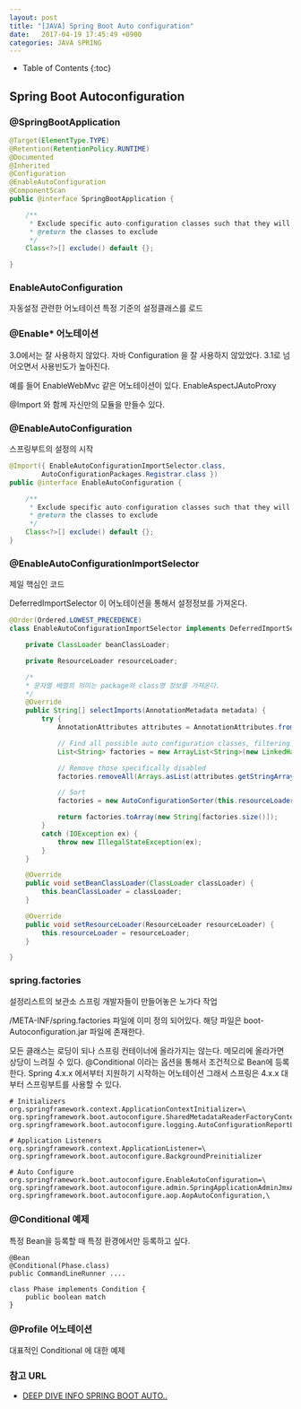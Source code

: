 ```yaml
---
layout: post
title: "[JAVA] Spring Boot Auto configuration"
date:   2017-04-19 17:45:49 +0900
categories: JAVA SPRING 
---
```


* Table of Contents
{:toc}

## Spring Boot Autoconfiguration

### @SpringBootApplication
~~~java
@Target(ElementType.TYPE)
@Retention(RetentionPolicy.RUNTIME)
@Documented
@Inherited
@Configuration
@EnableAutoConfiguration
@ComponentScan
public @interface SpringBootApplication {

	/**
	 * Exclude specific auto-configuration classes such that they will never be applied.
	 * @return the classes to exclude
	 */
	Class<?>[] exclude() default {};

}
~~~

### EnableAutoConfiguration
자동설정 관련한 어노테이션
특정 기준의 설정클래스를 로드

### @Enable* 어노테이션
3.0에서는 잘 사용하지 않았다.
자바 Configuration 을 잘 사용하지 않았었다.
3.1로 넘어오면서 사용빈도가 높아진다.

예를 들어 EnableWebMvc 같은 어노테이션이 있다.
EnableAspectJAutoProxy

@Import 와 함께 자신만의 모듈을 만들수 있다.

### @EnableAutoConfiguration

스프링부트의 설정의 시작

~~~java
@Import({ EnableAutoConfigurationImportSelector.class,
		AutoConfigurationPackages.Registrar.class })
public @interface EnableAutoConfiguration {

	/**
	 * Exclude specific auto-configuration classes such that they will never be applied.
	 * @return the classes to exclude
	 */
	Class<?>[] exclude() default {};
}
~~~

### @EnableAutoConfigurationImportSelector

제일 핵심인 코드

DeferredImportSelector 이 어노테이션을 통해서 설정정보를 가져온다.

~~~java
@Order(Ordered.LOWEST_PRECEDENCE)
class EnableAutoConfigurationImportSelector implements DeferredImportSelector, BeanClassLoaderAware, ResourceLoaderAware {

	private ClassLoader beanClassLoader;

	private ResourceLoader resourceLoader;

    /*
    * 문자열 배열의 의미는 package와 class명 정보를 가져온다.
    */
	@Override
	public String[] selectImports(AnnotationMetadata metadata) {
		try {
			AnnotationAttributes attributes = AnnotationAttributes.fromMap(metadata.getAnnotationAttributes(EnableAutoConfiguration.class.getName(), true));

			// Find all possible auto configuration classes, filtering duplicates
			List<String> factories = new ArrayList<String>(new LinkedHashSet<String>(SpringFactoriesLoader.loadFactoryNames(EnableAutoConfiguration.class, this.beanClassLoader)));

			// Remove those specifically disabled
			factories.removeAll(Arrays.asList(attributes.getStringArray("exclude")));

			// Sort
			factories = new AutoConfigurationSorter(this.resourceLoader).getInPriorityOrder(factories);

			return factories.toArray(new String[factories.size()]);
		}
		catch (IOException ex) {
			throw new IllegalStateException(ex);
		}
	}

	@Override
	public void setBeanClassLoader(ClassLoader classLoader) {
		this.beanClassLoader = classLoader;
	}

	@Override
	public void setResourceLoader(ResourceLoader resourceLoader) {
		this.resourceLoader = resourceLoader;
	}

}

~~~

### spring.factories
설정리스트의 보관소
스프링 개발자들이 만들어놓은 노가다 작업

/META-INF/spring.factories 파일에 이미 정의 되어있다.
해당 파일은 boot-Autoconfiguration.jar 파일에 존재한다.

모든 클래스는 로딩이 되나 스프링 컨테이너에 올라가지는 않는다.
메모리에 올라가면 상당이 느려질 수 있다.
@Conditional 이라는 옵션을 통해서 조건적으로 Bean에 등록한다.
Spring 4.x.x 에서부터 지원하기 시작하는 어노테이션
그래서 스프링은 4.x.x 대부터 스프링부트를 사용할 수 있다.

~~~
# Initializers
org.springframework.context.ApplicationContextInitializer=\
org.springframework.boot.autoconfigure.SharedMetadataReaderFactoryContextInitializer,\
org.springframework.boot.autoconfigure.logging.AutoConfigurationReportLoggingInitializer

# Application Listeners
org.springframework.context.ApplicationListener=\
org.springframework.boot.autoconfigure.BackgroundPreinitializer

# Auto Configure
org.springframework.boot.autoconfigure.EnableAutoConfiguration=\
org.springframework.boot.autoconfigure.admin.SpringApplicationAdminJmxAutoConfiguration,\
org.springframework.boot.autoconfigure.aop.AopAutoConfiguration,\
~~~

### @Conditional 예제
특정 Bean을 등록할 때 특정 환경에서만 등록하고 싶다.

~~~
@Bean
@Conditional(Phase.class)
public CommandLineRunner .... 

class Phase implements Condition {
    public boolean match
}

~~~

### @Profile 어노테이션
대표적인 Conditional 에 대한 예제

### 참고 URL

- [DEEP DIVE INFO SPRING BOOT AUTO..](https://www.youtube.com/watch?v=ssT24xB9UTc)